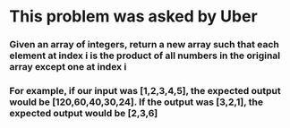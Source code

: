 # This problem was asked by Uber
### Given an array of integers, return a new array such that each element at index i is the product of all numbers in the original array except one at index i

### For example, if our input was [1,2,3,4,5], the expected output would be  [120,60,40,30,24]. If the output was [3,2,1], the expected output would be [2,3,6]


